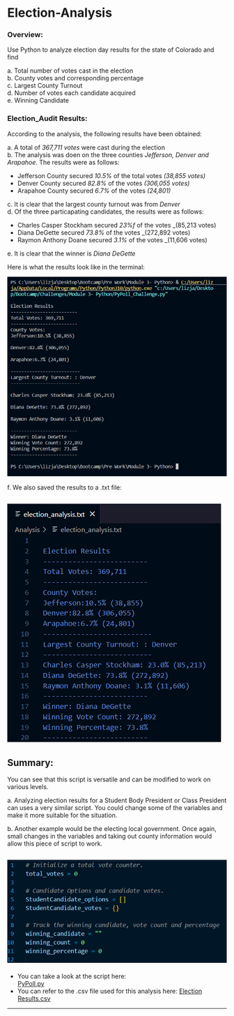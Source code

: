 # Election-Analysis
### Overview:
Use Python to analyze election day results for the state of Colorado and find  &nbsp;

  a. Total number of votes cast in the election  
  b. County votes and corresponding percentage  
  c. Largest County Turnout  
  d. Number of votes each candidate acquired  
  e. Winning Candidate  

### Election_Audit Results:
According to the analysis, the following results have been obtained: &nbsp;

a. A total of *367,711 votes* were cast during the election   
b. The analysis was doen on the three counties _Jefferson, Denver and Arapahoe_. The results were as follows: &nbsp;  
   * Jefferson County secured *10.5%* of the total votes _(38,855 votes)_  
   * Denver County secured *82.8%* of the votes _(306,055 votes)_  
   * Arapahoe County secured *6.7%* of the votes _(24,801)_  
   
c. It is clear that the largest county turnout was from *Denver*  
d. Of the three particapating candidates, the results were as follows: &nbsp;
   * Charles Casper Stockham secured *23%f* of the votes _(85,213 votes)
   * Diana DeGette secured *73.8%* of the votes _(272,892 votes)
   * Raymon Anthony Doane secured *3.1%* of the votes _(11,606 votes)  
   
e. It is clear that the winner is _Diana DeGette_  

Here is what the results look like in the terminal: 

![terminal](https://github.com/SoumyaAbraham/Election-Analysis/blob/main/Screenshots/Deliverable1.PNG)

f. We also saved the results to a .txt file:  

![txt File](https://github.com/SoumyaAbraham/Election-Analysis/blob/main/Screenshots/Deliverable2.PNG)
--

## Summary:
You can see that this script is versatile and can be modified to work on various levels.  

a. Analyzing election results for a Student Body President or Class President can uses a very similar script. 
You could change some of the variables and make it more suitable for the situation.

b. Another example would be the electing local government. Once again, small changes in the variables and taking out county information would allow this piece of script to work.

![example](https://github.com/SoumyaAbraham/Election-Analysis/blob/main/Screenshots/example1.PNG)  
--

- You can take a look at the script here:  
[PyPoll.py](https://github.com/SoumyaAbraham/Election-Analysis/blob/main/PyPoll_Challenge.py)
- You can refer to the .csv file used for this analysis here: 
[Election Results.csv](https://github.com/SoumyaAbraham/Election-Analysis/blob/main/election_results.csv)
    

-------------


